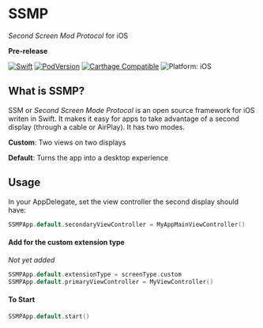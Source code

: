 # SSMP
*Second Screen Mod Protocol* for iOS

**Pre-release**

<p>
<a href="https://developer.apple.com/swift/"><img src="https://img.shields.io/badge/Swift-4.2-orange.svg?style=flat" style="max-height: 300px;" alt="Swift"/></a>
<a href="https://cocoapods.org/pods/SSMP"><img src="https://img.shields.io/cocoapods/v/SSMP.svg" style="max-height: 300px;" alt="PodVersion"/></a>
<a href="https://github.com/Carthage/Carthage"><img src="https://img.shields.io/badge/Carthage-compatible-4bc51d.svg?style=flat" style="max-height: 300px;" alt="Carthage Compatible"/></a>
<img src="https://img.shields.io/badge/platform-iOS-lightgrey.svg" style="max-height: 300px;" alt="Platform: iOS">
<br>

## What is SSMP?
SSM or *Second Screen Mode Protocol* is an open source framework for iOS writen in Swift. It makes it easy for apps to take advantage of a second display (through a cable or AirPlay). It has two modes.

**Custom**: Two views on two displays

**Default**: Turns the app into a desktop experience

## Usage
In your AppDelegate, set the view controller the second display should have:
```swift
SSMPApp.default.secondaryViewController = MyAppMainViewController()
```

#### Add for the custom extension type
*Not yet added*
```swift
SSMPApp.default.extensionType = screenType.custom
SSMPApp.default.primaryViewController = MyViewController()
```


#### To Start
```swift
SSMPApp.default.start()
```
